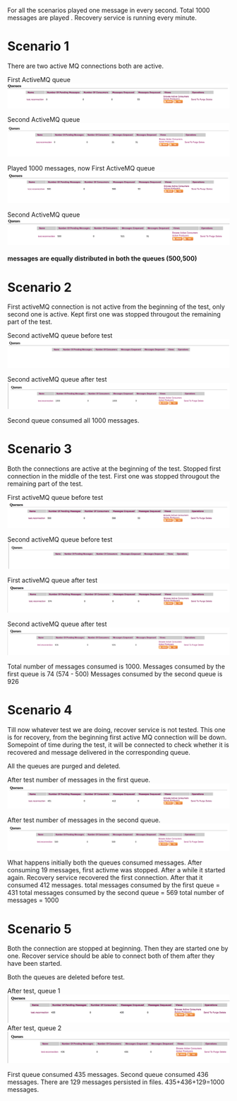 For all the scenarios played one message in every second. Total 1000 messages are played . Recovery service is running every minute.

# Scenario 1
There are two active MQ connections both are active. 

First ActiveMQ queue
![GitHub Logo](./images/FirstActiveMQBeforeTest.png)

Second ActiveMQ queue
![GitHub Logo](./images/SecondActiveMQBeforeTest.png)

Played 1000 messages, now
First ActiveMQ queue
![GitHub Logo](./images/SecondActiveMQAfterScenario1.png)

Second ActiveMQ queue
![GitHub Logo](./images/FristActiveMQAfterScenario1.png)
#### messages are equally distributed in both the queues (500,500)


# Scenario 2
First activeMQ connection is not active from the beginning of the test, only second one is active. Kept first one was stopped througout the remaining part of the test.

Second activeMQ queue before test
![GitHub Logo](./images/SecondAMQScenario2.png)

Second activeMQ queue after test
![GitHub Logo](./images/SecondActiveMQScenario2End.png)

Second queue consumed all 1000 messages.

# Scenario 3
Both the connections are active at the beginning of the test. Stopped first connection in the middle of the test.  First one was stopped througout the remaining part of the test.

First activeMQ queue before test
![GitHub Logo](./images/FirstActiveMQueueBeforeScenario3.png)


Second activeMQ queue before test
![GitHub Logo](./images/SecondActiveMQueueBeforeScenario3.png)

First activeMQ queue after test
![GitHub Logo](./images/FirstActiveMQueueAfterScenario3.png)

Second activeMQ queue after test
![GitHub Logo](./images/SecondActiveMQueueAfterScenario3.png)

Total number of messages consumed is 1000.
Messages consumed by the first queue is 74 (574 - 500)
Messages consumed by the second queue is 926


# Scenario 4
Till now whatever test we are doing, recover service is not tested. This one is for recovery, from the beginning first active MQ connection will be down. Somepoint of time during the test, it will be connected to check whether it is recovered and message delivered in the corresponding queue.

All the queues are purged and deleted.

After test number of messages in the first queue.
![GitHub Logo](./images/FirstQueueScenario4.png)

After test number of messages in the second queue.
![GitHub Logo](./images/SecondQueueScenario4.png)

What happens initially both the queues consumed messages. After consuming 19 messages, first activme was stopped. After a while it started again. Recovery service recovered the first connection. After that it consumed 412 messages.
total messages consumed by the first queue = 431
total messages consumed by the second queue = 569
total number of messages = 1000


# Scenario 5
Both the connection are stopped at beginning. Then they are started one by one. Recover service should be able to connect both of them after they have been started.

Both the queues are deleted before test.

After test, queue 1
![GitHub Logo](./images/FirstQueueScenario5.png)
After test, queue 2
![GitHub Logo](./images/SecondQueueScenario5.png)

First queue consumed 435 messages. Second queue consumed 436 messages. There are 129 messages persisted in files. 
435+436+129=1000 messages.





